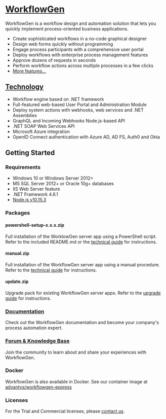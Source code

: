 

# [WorkflowGen](https://www.workflowgen.com/)

WorkflowGen is a workflow design and automation solution that lets you quickly implement process-oriented business applications.

- Create sophisticated workflows in a no-code graphical designer
- Design web forms quickly without programming
- Engage process participants with a comprehensive user portal
- Deploy workflows with enterprise process management features
- Approve dozens of requests in seconds
- Perform workflow actions across multiple processes in a few clicks
- [More features...](https://www.workflowgen.com/)

## [Technology](https://www.workflowgen.com/en/low-code-bpm-software-technology/)

- Workflow engine based on .NET framework
- Full-featured web-based User Portal and Administration Module
- Deploy system actions with webhooks, web services and .NET Assemblies
- GraphQL and Incoming Webhooks Node.js-based API
- .NET SOAP Web Services API
- Microsoft Azure integration
- OpenID Connect authentication with Azure AD, AD FS, Auth0 and Okta

## Getting Started

### Requirements

- Windows 10 or Windows Server 2012+
- MS SQL Server 2012+ or Oracle 10g+ databases
- IIS Web Server feature
- .NET Framework 4.6.1
- [Node.js v10.15.3](https://nodejs.org/en/blog/release/v10.15.3/)

### Packages

#### powershell-setup-x.x.x.zip

Full installation of the WorklowGen server app using a PowerShell script. Refer to the included README.md or the [technical guide](https://advantys.gitbooks.io/workflowgen-technical-reference-guide/content/setup.html#workflowgen-setup-powershell) for instructions.

#### manual.zip

Full installation of the WorkflowGen server app using a manual procedure. Refer to the [technical guide](https://advantys.gitbooks.io/workflowgen-technical-reference-guide/content/setup.html#workflowgen-setup-manual) for instructions.

#### update.zip

Upgrade pack for existing WorkflowGen server apps. Refer to the [upgrade guide](https://advantys.gitbooks.io/workflowgen-upgrade-guide/content/) for instructions.

### [Documentation](https://www.workflowgen.com/en/workflow-software-documentation/)

Check out the WorkflowGen documentation and become your company's process automation expert.

### [Forum & Knowledge Base](https://discuss.workflowgen.com/)

Join the community to learn about and share your experiences with WorkflowGen.

### Docker

WorkflowGen is also available in Docker. See our container image at [advantys/workflowgen-express](https://hub.docker.com/r/advantys/workflowgen-express/)

### Licenses

For the Trial and Commercial licenses, please [contact us](https://www.workflowgen.com/en/contact/).
